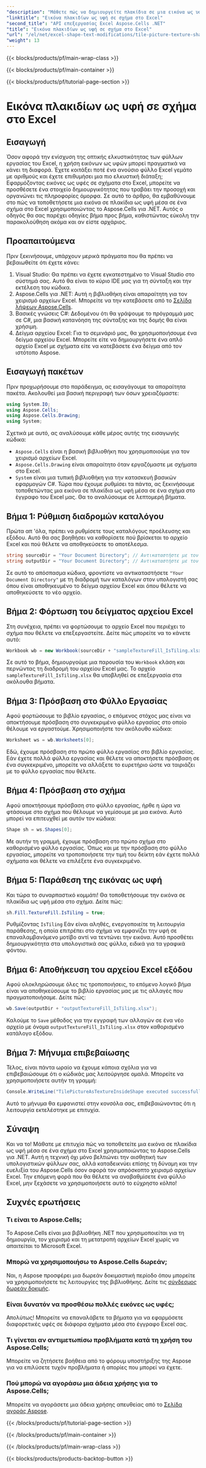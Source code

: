 ```yaml
---
"description": "Μάθετε πώς να δημιουργείτε πλακίδια σε μια εικόνα ως υφή στο Excel χρησιμοποιώντας το Aspose.Cells για .NET με αυτό το εύκολο, βήμα προς βήμα σεμινάριο."
"linktitle": "Εικόνα πλακιδίων ως υφή σε σχήμα στο Excel"
"second_title": "API επεξεργασίας Excel Aspose.Cells .NET"
"title": "Εικόνα πλακιδίων ως υφή σε σχήμα στο Excel"
"url": "/el/net/excel-shape-text-modifications/tile-picture-texture-shape-excel/"
"weight": 13
---
```


{{< blocks/products/pf/main-wrap-class >}}

{{< blocks/products/pf/main-container >}}

{{< blocks/products/pf/tutorial-page-section >}}

# Εικόνα πλακιδίων ως υφή σε σχήμα στο Excel

## Εισαγωγή
Όσον αφορά την ενίσχυση της οπτικής ελκυστικότητας των φύλλων εργασίας του Excel, η χρήση εικόνων ως υφών μπορεί πραγματικά να κάνει τη διαφορά. Έχετε κοιτάξει ποτέ ένα ανούσιο φύλλο Excel γεμάτο με αριθμούς και έχετε επιθυμήσει μια πιο ελκυστική διάταξη; Εφαρμόζοντας εικόνες ως υφές σε σχήματα στο Excel, μπορείτε να προσθέσετε ένα στοιχείο δημιουργικότητας που τραβάει την προσοχή και οργανώνει τις πληροφορίες όμορφα. Σε αυτό το άρθρο, θα εμβαθύνουμε στο πώς να τοποθετήσετε μια εικόνα σε πλακίδια ως υφή μέσα σε ένα σχήμα στο Excel χρησιμοποιώντας το Aspose.Cells για .NET. Αυτός ο οδηγός θα σας παρέχει οδηγίες βήμα προς βήμα, καθιστώντας εύκολη την παρακολούθηση ακόμα και αν είστε αρχάριος.
## Προαπαιτούμενα
Πριν ξεκινήσουμε, υπάρχουν μερικά πράγματα που θα πρέπει να βεβαιωθείτε ότι έχετε κάνει:
1. Visual Studio: Θα πρέπει να έχετε εγκατεστημένο το Visual Studio στο σύστημά σας. Αυτό θα είναι το κύριο IDE μας για τη σύνταξη και την εκτέλεση του κώδικα.
2. Aspose.Cells για .NET: Αυτή η βιβλιοθήκη είναι απαραίτητη για τον χειρισμό αρχείων Excel. Μπορείτε να την κατεβάσετε από το [Σελίδα λήψεων Aspose.Cells](https://releases.aspose.com/cells/net/).
3. Βασικές γνώσεις C#: Δεδομένου ότι θα γράψουμε το πρόγραμμά μας σε C#, μια βασική κατανόηση της σύνταξης και της δομής θα είναι χρήσιμη.
4. Δείγμα αρχείου Excel: Για το σεμινάριό μας, θα χρησιμοποιήσουμε ένα δείγμα αρχείου Excel. Μπορείτε είτε να δημιουργήσετε ένα απλό αρχείο Excel με σχήματα είτε να κατεβάσετε ένα δείγμα από τον ιστότοπο Aspose.
## Εισαγωγή πακέτων
Πριν προχωρήσουμε στο παράδειγμα, ας εισαγάγουμε τα απαραίτητα πακέτα. Ακολουθεί μια βασική περιγραφή των όσων χρειαζόμαστε:
```csharp
using System.IO;
using Aspose.Cells;
using Aspose.Cells.Drawing;
using System;
```
Σχετικά με αυτό, ας αναλύσουμε κάθε μέρος αυτής της εισαγωγής κώδικα:
- `Aspose.Cells` είναι η βασική βιβλιοθήκη που χρησιμοποιούμε για τον χειρισμό αρχείων Excel.
- `Aspose.Cells.Drawing` είναι απαραίτητο όταν εργαζόμαστε με σχήματα στο Excel.
- `System` είναι μια τυπική βιβλιοθήκη για την κατασκευή βασικών εφαρμογών C#.
Τώρα που έχουμε ρυθμίσει τα πάντα, ας ξεκινήσουμε τοποθετώντας μια εικόνα σε πλακίδια ως υφή μέσα σε ένα σχήμα στο έγγραφο του Excel μας. Θα το αναλύσουμε σε λεπτομερή βήματα.
## Βήμα 1: Ρύθμιση διαδρομών καταλόγου
Πρώτα απ 'όλα, πρέπει να ρυθμίσετε τους καταλόγους προέλευσης και εξόδου. Αυτό θα σας βοηθήσει να καθορίσετε πού βρίσκεται το αρχείο Excel και πού θέλετε να αποθηκεύσετε το αποτέλεσμα.
```csharp
string sourceDir = "Your Document Directory"; // Αντικαταστήστε με τον πραγματικό σας κατάλογο
string outputDir = "Your Document Directory"; // Αντικαταστήστε με τον πραγματικό σας κατάλογο
```
Σε αυτό το απόσπασμα κώδικα, φροντίστε να αντικαταστήσετε `"Your Document Directory"` με τη διαδρομή των καταλόγων στον υπολογιστή σας όπου είναι αποθηκευμένο το δείγμα αρχείου Excel και όπου θέλετε να αποθηκεύσετε το νέο αρχείο.
## Βήμα 2: Φόρτωση του δείγματος αρχείου Excel
Στη συνέχεια, πρέπει να φορτώσουμε το αρχείο Excel που περιέχει το σχήμα που θέλετε να επεξεργαστείτε. Δείτε πώς μπορείτε να το κάνετε αυτό:
```csharp
Workbook wb = new Workbook(sourceDir + "sampleTextureFill_IsTiling.xlsx");
```
Σε αυτό το βήμα, δημιουργούμε μια παρουσία του `Workbook` κλάση και περνώντας τη διαδρομή του αρχείου Excel μας. Το αρχείο `sampleTextureFill_IsTiling.xlsx` θα υποβληθεί σε επεξεργασία στα ακόλουθα βήματα.
## Βήμα 3: Πρόσβαση στο Φύλλο Εργασίας
Αφού φορτώσουμε το βιβλίο εργασίας, ο επόμενος στόχος μας είναι να αποκτήσουμε πρόσβαση στο συγκεκριμένο φύλλο εργασίας στο οποίο θέλουμε να εργαστούμε. Χρησιμοποιήστε τον ακόλουθο κώδικα:
```csharp
Worksheet ws = wb.Worksheets[0];
```
Εδώ, έχουμε πρόσβαση στο πρώτο φύλλο εργασίας στο βιβλίο εργασίας. Εάν έχετε πολλά φύλλα εργασίας και θέλετε να αποκτήσετε πρόσβαση σε ένα συγκεκριμένο, μπορείτε να αλλάξετε το ευρετήριο ώστε να ταιριάζει με το φύλλο εργασίας που θέλετε.
## Βήμα 4: Πρόσβαση στο σχήμα
Αφού αποκτήσουμε πρόσβαση στο φύλλο εργασίας, ήρθε η ώρα να φτάσουμε στο σχήμα που θέλουμε να γεμίσουμε με μια εικόνα. Αυτό μπορεί να επιτευχθεί με αυτόν τον κώδικα:
```csharp
Shape sh = ws.Shapes[0];
```
Με αυτήν τη γραμμή, έχουμε πρόσβαση στο πρώτο σχήμα στο καθορισμένο φύλλο εργασίας. Όπως και με την πρόσβαση στο φύλλο εργασίας, μπορείτε να τροποποιήσετε την τιμή του δείκτη εάν έχετε πολλά σχήματα και θέλετε να επιλέξετε ένα συγκεκριμένο.
## Βήμα 5: Παράθεση της εικόνας ως υφή
Και τώρα το συναρπαστικό κομμάτι! Θα τοποθετήσουμε την εικόνα σε πλακίδια ως υφή μέσα στο σχήμα. Δείτε πώς:
```csharp
sh.Fill.TextureFill.IsTiling = true;
```
Ρυθμίζοντας `IsTiling` Εάν είναι αληθές, ενεργοποιείτε τη λειτουργία παράθεσης, η οποία επιτρέπει στο σχήμα να εμφανίζει την υφή σε επαναλαμβανόμενο μοτίβο αντί να τεντώνει την εικόνα. Αυτό προσθέτει δημιουργικότητα στα υπολογιστικά σας φύλλα, ειδικά για τα γραφικά φόντου.
## Βήμα 6: Αποθήκευση του αρχείου Excel εξόδου
Αφού ολοκληρώσουμε όλες τις τροποποιήσεις, το επόμενο λογικό βήμα είναι να αποθηκεύσουμε το βιβλίο εργασίας μας με τις αλλαγές που πραγματοποιήσαμε. Δείτε πώς:
```csharp
wb.Save(outputDir + "outputTextureFill_IsTiling.xlsx");
```
Καλούμε το `Save` μέθοδος για την εγγραφή των αλλαγών σε ένα νέο αρχείο με όνομα `outputTextureFill_IsTiling.xlsx` στον καθορισμένο κατάλογο εξόδου.
## Βήμα 7: Μήνυμα επιβεβαίωσης
Τέλος, είναι πάντα ωραίο να έχουμε κάποια σχόλια για να επιβεβαιώσουμε ότι ο κώδικάς μας λειτούργησε ομαλά. Μπορείτε να χρησιμοποιήσετε αυτήν τη γραμμή:
```csharp
Console.WriteLine("TilePictureAsTextureInsideShape executed successfully.\r\n");
```
Αυτό το μήνυμα θα εμφανιστεί στην κονσόλα σας, επιβεβαιώνοντας ότι η λειτουργία εκτελέστηκε με επιτυχία.
## Σύναψη
Και να το! Μάθατε με επιτυχία πώς να τοποθετείτε μια εικόνα σε πλακίδια ως υφή μέσα σε ένα σχήμα στο Excel χρησιμοποιώντας το Aspose.Cells για .NET. Αυτή η τεχνική όχι μόνο βελτιώνει την αισθητική των υπολογιστικών φύλλων σας, αλλά καταδεικνύει επίσης τη δύναμη και την ευελιξία του Aspose.Cells όσον αφορά τον απρόσκοπτο χειρισμό αρχείων Excel. Την επόμενη φορά που θα θέλετε να αναβαθμίσετε ένα φύλλο Excel, μην ξεχάσετε να χρησιμοποιήσετε αυτό το εύχρηστο κόλπο! 
## Συχνές ερωτήσεις
### Τι είναι το Aspose.Cells;
Το Aspose.Cells είναι μια βιβλιοθήκη .NET που χρησιμοποιείται για τη δημιουργία, τον χειρισμό και τη μετατροπή αρχείων Excel χωρίς να απαιτείται το Microsoft Excel.
### Μπορώ να χρησιμοποιήσω το Aspose.Cells δωρεάν;
Ναι, η Aspose προσφέρει μια δωρεάν δοκιμαστική περίοδο όπου μπορείτε να χρησιμοποιήσετε τις λειτουργίες της βιβλιοθήκης. Δείτε τις [σύνδεσμος δωρεάν δοκιμής](https://releases.aspose.com/).
### Είναι δυνατόν να προσθέσω πολλές εικόνες ως υφές;
Απολύτως! Μπορείτε να επαναλάβετε τα βήματα για να εφαρμόσετε διαφορετικές υφές σε διάφορα σχήματα μέσα στο έγγραφο Excel σας.
### Τι γίνεται αν αντιμετωπίσω προβλήματα κατά τη χρήση του Aspose.Cells;
Μπορείτε να ζητήσετε βοήθεια από το φόρουμ υποστήριξης της Aspose για να επιλύσετε τυχόν προβλήματα ή απορίες που μπορεί να έχετε.
### Πού μπορώ να αγοράσω μια άδεια χρήσης για το Aspose.Cells;
Μπορείτε να αγοράσετε μια άδεια χρήσης απευθείας από το [Σελίδα αγοράς Aspose](https://purchase.aspose.com/buy).

{{< /blocks/products/pf/tutorial-page-section >}}

{{< /blocks/products/pf/main-container >}}

{{< /blocks/products/pf/main-wrap-class >}}

{{< blocks/products/products-backtop-button >}}